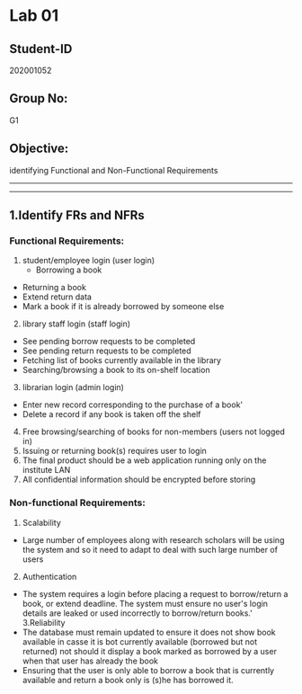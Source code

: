 # Lab 01

## Student-ID
202001052

## Group No:
G1

## Objective:
identifying Functional and Non-Functional Requirements

----
----

## 1.Identify FRs and NFRs
### Functional Requirements:
1. student/employee login (user login)
    - Borrowing a book
  - Returning a book
  - Extend return data
  - Mark a book if it is already borrowed by someone else

2. library staff login (staff login)
  - See pending borrow requests to be completed
  - See pending return requests to be completed
  - Fetching list of books currently available in the library
  - Searching/browsing a book to its on-shelf location

3. librarian login (admin login)
  - Enter new record corresponding to the purchase of a book'
  - Delete a record if any book is taken off the shelf

4. Free browsing/searching of books for non-members (users not logged in)
5. Issuing or returning book(s) requires user to login
6. The final product should be a web application running only on the institute LAN
7. All confidential information should be encrypted before storing

### Non-functional Requirements:
1. Scalability
  - Large number of employees along with research scholars will be using the system and so it need to adapt to deal with such large number of users
2. Authentication
  - The system requires a login before placing a request to borrow/return a book, or extend deadline. The system must ensure no user's login details are leaked or used incorrectly to borrow/return books.'
3.Reliability
  - The database must remain updated to ensure it does not show book available in casse it is bot currently available (borrowed but not returned) not should it display a book marked as borrowed by a user when that user has already the book
  - Ensuring that the user is only able to borrow a book that is currently available and return a book only is (s)he has borrowed it.
